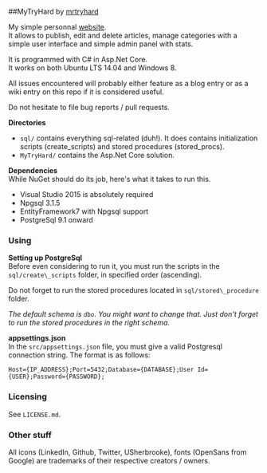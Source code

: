 ##MyTryHard
by [mrtryhard](https://github.com/mrtryhard)
  
My simple personnal [website](https://www.mrtryhard.info/).  
It allows to publish, edit and delete articles, manage categories with a
simple user interface and simple admin panel with stats.
  
It is programmed with C# in Asp.Net Core.  
It works on both Ubuntu LTS 14.04 and Windows 8.  
  
All issues encountered will probably either feature as a blog entry or as a wiki entry on this repo
if it is considered useful.

Do not hesitate to file bug reports / pull requests.

**Directories**  
 
* `sql/` contains everything sql-related (duh!). It does contains initialization scripts (create\_scripts) and stored procedures (stored\_procs).   
* `MyTryHard/` contains the Asp.Net Core solution. 

**Dependencies**  
While NuGet should do its job, here's what it takes to run this.  

* Visual Studio 2015 is absolutely required  
* Npgsql 3.1.5
* EntityFramework7 with Npgsql support
* PostgreSql 9.1 onward  

### Using
**Setting up PostgreSql**  
Before even considering to run it, you must run the scripts in the `sql/create\_scripts` folder, 
in specified order (ascending).  
  
Do not forget to run the stored procedures located in `sql/stored\_procedure` folder. 

*The default schema is `dbo`. You might want to change that. Just don't forget to run the stored
procedures in the right schema.*

**appsettings.json**  
In the `src/appsettings.json` file, you must give a valid Postgresql connection string.  The format
is as follows:  
```
Host={IP_ADDRESS};Port=5432;Database={DATABASE};User Id={USER};Password={PASSWORD};
```

### Licensing
See `LICENSE.md`.


### Other stuff
All icons (LinkedIn, Github, Twitter, USherbrooke), fonts (OpenSans from Google) are trademarks of their respective creators / owners. 
